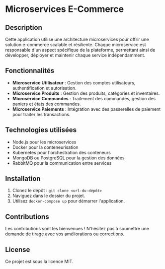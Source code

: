 # Microservices E-Commerce

## Description
Cette application utilise une architecture microservices pour offrir une solution e-commerce scalable et résiliente. Chaque microservice est responsable d'un aspect spécifique de la plateforme, permettant ainsi de développer, déployer et maintenir chaque service indépendamment.

## Fonctionnalités
- **Microservice Utilisateur** : Gestion des comptes utilisateurs, authentification et autorisation.
- **Microservice Produits** : Gestion des produits, catégories et inventaires.
- **Microservice Commandes** : Traitement des commandes, gestion des paniers et états des commandes.
- **Microservice Paiements** : Intégration avec des passerelles de paiement pour traiter les transactions.

## Technologies utilisées
- Node.js pour les microservices
- Docker pour la conteneurisation
- Kubernetes pour l'orchestration des conteneurs
- MongoDB ou PostgreSQL pour la gestion des données
- RabbitMQ pour la communication entre services

## Installation
1. Clonez le dépôt : `git clone <url-du-dépôt>`
2. Naviguez dans le dossier du projet.
3. Utilisez `docker-compose up` pour démarrer l'application.

## Contributions
Les contributions sont les bienvenues ! N'hésitez pas à soumettre une demande de tirage avec vos améliorations ou corrections.

## License
Ce projet est sous la licence MIT.